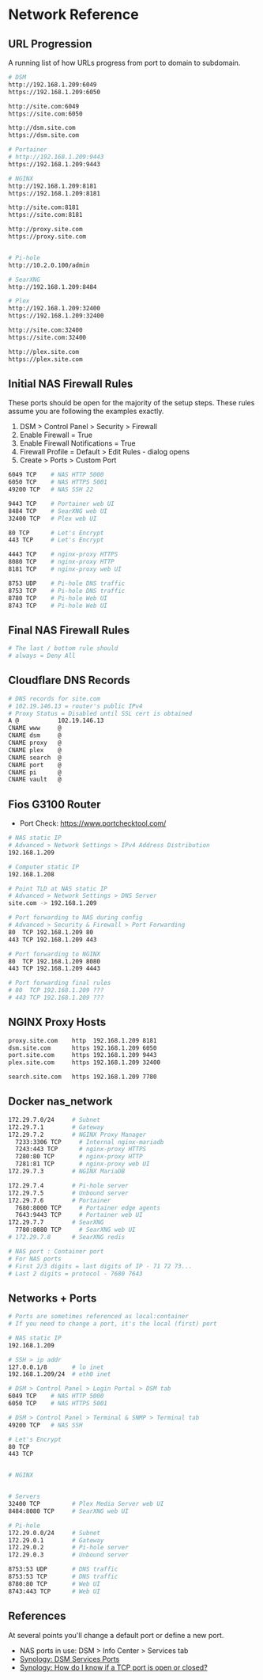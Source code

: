 # Network Reference

## URL Progression

A running list of how URLs progress from port to domain to subdomain.

```bash
# DSM
http://192.168.1.209:6049
https://192.168.1.209:6050

http://site.com:6049
https://site.com:6050

http://dsm.site.com
https://dsm.site.com

# Portainer
# http://192.168.1.209:9443
https://192.168.1.209:9443

# NGINX
http://192.168.1.209:8181
https://192.168.1.209:8181

http://site.com:8181
https://site.com:8181

http://proxy.site.com
https://proxy.site.com


# Pi-hole
http://10.2.0.100/admin

# SearXNG
http://192.168.1.209:8484

# Plex
http://192.168.1.209:32400
https://192.168.1.209:32400

http://site.com:32400
https://site.com:32400

http://plex.site.com
https://plex.site.com
```

## Initial NAS Firewall Rules

These ports should be open for the majority of the setup steps. These rules assume you are following the examples exactly. 

1. DSM > Control Panel > Security > Firewall
2. Enable Firewall = True
3. Enable Firewall Notifications = True
4. Firewall Profile = Default > Edit Rules - dialog opens
5. Create > Ports > Custom Port

```bash
6049 TCP    # NAS HTTP 5000
6050 TCP    # NAS HTTPS 5001
49200 TCP   # NAS SSH 22

9443 TCP    # Portainer web UI
8484 TCP    # SearXNG web UI
32400 TCP   # Plex web UI

80 TCP      # Let's Encrypt   
443 TCP     # Let's Encrypt 

4443 TCP    # nginx-proxy HTTPS
8080 TCP    # nginx-proxy HTTP
8181 TCP    # nginx-proxy web UI

8753 UDP    # Pi-hole DNS traffic
8753 TCP    # Pi-hole DNS traffic
8780 TCP    # Pi-hole Web UI
8743 TCP    # Pi-hole Web UI
```

## Final NAS Firewall Rules

```bash
# The last / bottom rule should
# always = Deny All
```

## Cloudflare DNS Records

```bash
# DNS records for site.com
# 102.19.146.13 = router's public IPv4
# Proxy Status = Disabled until SSL cert is obtained
A @           102.19.146.13
CNAME www     @
CNAME dsm     @
CNAME proxy   @ 
CNAME plex    @
CNAME search  @
CNAME port    @
CNAME pi      @
CNAME vault   @
```

## Fios G3100 Router

* Port Check: https://www.portchecktool.com/

```bash
# NAS static IP
# Advanced > Network Settings > IPv4 Address Distribution
192.168.1.209

# Computer static IP
192.168.1.208

# Point TLD at NAS static IP
# Advanced > Network Settings > DNS Server
site.com -> 192.168.1.209

# Port forwarding to NAS during config
# Advanced > Security & Firewall > Port Forwarding
80  TCP 192.168.1.209 80
443 TCP 192.168.1.209 443

# Port forwarding to NGINX 
80  TCP 192.168.1.209 8080
443 TCP 192.168.1.209 4443

# Port forwarding final rules
# 80  TCP 192.168.1.209 ???
# 443 TCP 192.168.1.209 ???
```

## NGINX Proxy Hosts

```bash
proxy.site.com    http  192.168.1.209 8181
dsm.site.com      https 192.168.1.209 6050
port.site.com     https 192.168.1.209 9443
plex.site.com     https 192.168.1.209 32400

search.site.com   https 192.168.1.209 7780
```

## Docker nas_network

```bash
172.29.7.0/24     # Subnet
172.29.7.1        # Gateway 
172.29.7.2        # NGINX Proxy Manager
  7233:3306 TCP     # Internal nginx-mariadb
  7243:443 TCP      # nginx-proxy HTTPS
  7280:80 TCP       # nginx-proxy HTTP
  7281:81 TCP       # nginx-proxy web UI
172.29.7.3        # NGINX MariaDB

172.29.7.4        # Pi-hole server
172.29.7.5        # Unbound server
172.29.7.6        # Portainer
  7680:8000 TCP     # Portainer edge agents
  7643:9443 TCP     # Portainer web UI
172.29.7.7        # SearXNG
  7780:8080 TCP     # SearXNG web UI
# 172.29.7.8      # SearXNG redis

# NAS port : Container port
# For NAS ports
# First 2/3 digits = last digits of IP - 71 72 73...
# Last 2 digits = protocol - 7680 7643
```


## Networks + Ports

```bash
# Ports are sometimes referenced as local:container
# If you need to change a port, it's the local (first) port

# NAS static IP
192.168.1.209

# SSH > ip addr
127.0.0.1/8       # lo inet
192.168.1.209/24  # eth0 inet

# DSM > Control Panel > Login Portal > DSM tab
6049 TCP    # NAS HTTP 5000
6050 TCP    # NAS HTTPS 5001

# DSM > Control Panel > Terminal & SNMP > Terminal tab
49200 TCP   # NAS SSH 

# Let's Encrypt
80 TCP    
443 TCP


# NGINX 


# Servers
32400 TCP         # Plex Media Server web UI
8484:8080 TCP     # SearXNG web UI

# Pi-hole
172.29.0.0/24     # Subnet
172.29.0.1        # Gateway    
172.29.0.2        # Pi-hole server
172.29.0.3        # Unbound server

8753:53 UDP       # DNS traffic
8753:53 TCP       # DNS traffic
8780:80 TCP       # Web UI
8743:443 TCP      # Web UI
```


## References

At several points you'll change a default port or define a new port. 

* NAS ports in use: DSM > Info Center > Services tab
* [Synology: DSM Services Ports](https://kb.synology.com/en-global/DSM/tutorial/What_network_ports_are_used_by_Synology_services)
* [Synology: How do I know if a TCP port is open or closed?](https://kb.synology.com/tr-tr/DSM/tutorial/Whether_TCP_port_is_open_or_closed)

